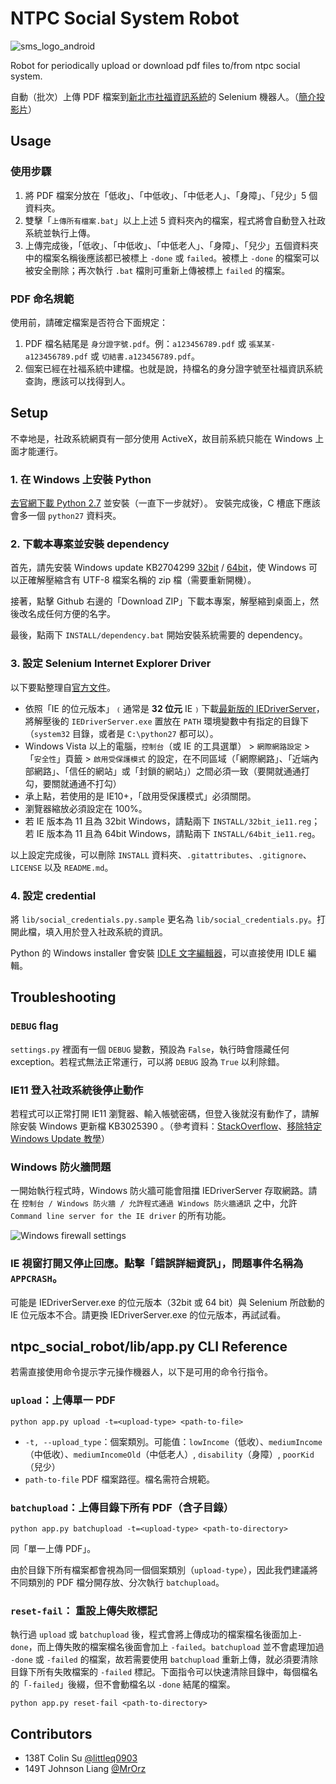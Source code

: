 NTPC Social System Robot
=============

![sms_logo_android](https://cloud.githubusercontent.com/assets/374786/5373220/52c7a9e2-808e-11e4-8565-ca981121353f.png)

Robot for periodically upload or download pdf files to/from ntpc social system.

自動（批次）上傳 PDF 檔案到[新北市社福資訊系統](https://social.ntpc.gov.tw/)的 Selenium 機器人。（[簡介投影片](https://docs.google.com/presentation/d/1OegbiGLZZNmpefV5Yi8UfIEokw42MvJGzMPhXCdlbHg/edit?usp=sharing)）


Usage
-----

### 使用步驟

1. 將 PDF 檔案分放在「低收」、「中低收」、「中低老人」、「身障」、「兒少」5 個資料夾。
2. 雙擊「`上傳所有檔案.bat`」以上上述 5 資料夾內的檔案，程式將會自動登入社政系統並執行上傳。
3. 上傳完成後，「低收」、「中低收」、「中低老人」、「身障」、「兒少」五個資料夾中的檔案名稱後應該都已被標上 `-done` 或 `failed`。被標上 `-done` 的檔案可以被安全刪除；再次執行 `.bat` 檔則可重新上傳被標上 `failed` 的檔案。

### PDF 命名規範

使用前，請確定檔案是否符合下面規定：

1. PDF 檔名結尾是 `身分證字號.pdf`。例：`a123456789.pdf` 或 `張某某-a123456789.pdf` 或 `切結書.a123456789.pdf`。
2. 個案已經在社福系統中建檔。也就是說，持檔名的身分證字號至社福資訊系統查詢，應該可以找得到人。


Setup
-----

不幸地是，社政系統網頁有一部分使用 ActiveX，故目前系統只能在 Windows 上面才能運行。

### 1. 在 Windows 上安裝 Python

[去官網下載 Python 2.7](https://www.python.org/downloads/) 並安裝（一直下一步就好）。
安裝完成後，C 槽底下應該會多一個 `python27` 資料夾。

### 2. 下載本專案並安裝 dependency

首先，請先安裝 Windows update KB2704299 [32bit](http://hotfixv4.microsoft.com/Windows%207/Windows%20Server2008%20R2%20SP1/sp2/Fix387976/7600/free/448094_intl_i386_zip.exe) / [64bit](http://hotfixv4.microsoft.com/Windows%207/Windows%20Server2008%20R2%20SP1/sp2/Fix387976/7600/free/448095_intl_x64_zip.exe)，使 Windows 可以正確解壓縮含有 UTF-8 檔案名稱的 zip 檔（需要重新開機）。

接著，點擊 Github 右邊的「Download ZIP」下載本專案，解壓縮到桌面上，然後改名成任何方便的名字。

最後，點兩下 `INSTALL/dependency.bat` 開始安裝系統需要的 dependency。

### 3. 設定 Selenium Internet Explorer Driver

以下要點整理自[官方文件](https://code.google.com/p/selenium/wiki/InternetExplorerDriver#Required_Configuration)。

* 依照「IE 的位元版本」﹙通常是 **32 位元** IE﹚下載[最新版的 IEDriverServer](http://selenium-release.storage.googleapis.com/index.html)，將解壓後的 `IEDriverServer.exe` 置放在 `PATH` 環境變數中有指定的目錄下（`system32` 目錄，或者是 `C:\python27` 都可以）。
* Windows Vista 以上的電腦，`控制台`（或 IE 的工具選單） > `網際網路設定` > 「`安全性`」頁籤 > `啟用受保護模式` 的設定，在不同區域（「網際網路」、「近端內部網路」、「信任的網站」或「封鎖的網站」）之間必須一致（要開就通通打勾，要關就通通不打勾）
* 承上點，若使用的是 IE10+，「啟用受保護模式」必須關閉。
* 瀏覽器縮放必須設定在 100%。
* 若 IE 版本為 11 且為 32bit Windows，請點兩下 `INSTALL/32bit_ie11.reg`；若 IE 版本為 11 且為 64bit Windows，請點兩下 `INSTALL/64bit_ie11.reg`。

以上設定完成後，可以刪除 `INSTALL` 資料夾、`.gitattributes`、`.gitignore`、`LICENSE` 以及 `README.md`。

### 4. 設定 credential

將 `lib/social_credentials.py.sample` 更名為 `lib/social_credentials.py`。打開此檔，填入用於登入社政系統的資訊。

Python 的 Windows installer 會安裝 [IDLE 文字編輯器](https://en.wikipedia.org/wiki/IDLE_(Python))，可以直接使用 IDLE 編輯。


Troubleshooting
------------

### `DEBUG` flag
`settings.py` 裡面有一個 `DEBUG` 變數，預設為 `False`，執行時會隱藏任何 exception。若程式無法正常運行，可以將 `DEBUG` 設為 `True` 以利除錯。


### IE11 登入社政系統後停止動作

若程式可以正常打開 IE11 瀏覽器、輸入帳號密碼，但登入後就沒有動作了，請解除安裝 Windows 更新檔 KB3025390 。（參考資料：[StackOverflow](http://stackoverflow.com/questions/28069064/selenium-scripts-fail-after-newest-windows-update)、[移除特定 Windows Update 教學](http://lifehacker.com/how-to-uninstall-a-windows-update-that-broke-something-1676817197)）


### Windows 防火牆問題

一開始執行程式時，Windows 防火牆可能會阻擋 IEDriverServer 存取網路。請在 `控制台 / Windows 防火牆 / 允許程式通過 Windows 防火牆通訊` 之中，允許 `Command line server for the IE driver` 的所有功能。

![Windows firewall settings](http://i.imgur.com/CfyVGKX.png)


### IE 視窗打開又停止回應。點擊「錯誤詳細資訊」，問題事件名稱為 `APPCRASH`。

可能是 IEDriverServer.exe 的位元版本（32bit 或 64 bit）與 Selenium 所啟動的 IE 位元版本不合。請更換 IEDriverServer.exe 的位元版本，再試試看。

ntpc_social_robot/lib/app.py CLI Reference
------------------------------------------

若需直接使用命令提示字元操作機器人，以下是可用的命令行指令。

### `upload`：上傳單一 PDF

```
python app.py upload -t=<upload-type> <path-to-file>
```

* `-t, --upload_type`：個案類別。可能值：`lowIncome`（低收）、`mediumIncome`（中低收）、`mediumIncomeOld`（中低老人）, `disability`（身障）, `poorKid`（兒少）
* `path-to-file` PDF 檔案路徑。檔名需符合規範。

### `batchupload`：上傳目錄下所有 PDF（含子目錄）

```
python app.py batchupload -t=<upload-type> <path-to-directory>
```

同「單一上傳 PDF」。

由於目錄下所有檔案都會視為同一個個案類別（`upload-type`），因此我們建議將不同類別的 PDF 檔分開存放、分次執行 `batchupload`。


### `reset-fail`： 重設上傳失敗標記

執行過 `upload` 或 `batchupload` 後，程式會將上傳成功的檔案檔名後面加上`-done`，而上傳失敗的檔案檔名後面會加上 `-failed`。`batchupload` 並不會處理加過 `-done` 或 `-failed` 的檔案，故若需要使用 `batchupload` 重新上傳，就必須要清除目錄下所有失敗檔案的 `-failed` 標記。下面指令可以快速清除目錄中，每個檔名的「`-failed`」後綴，但不會動檔名以 `-done` 結尾的檔案。

```
python app.py reset-fail <path-to-directory>
```



Contributors
----------

* 138T Colin Su [@littleq0903](https://github.com/littleq0903)
* 149T Johnson Liang [@MrOrz](https://github.com/MrOrz)
